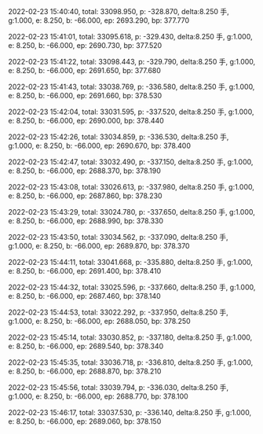 2022-02-23 15:40:40, total: 33098.950, p: -328.870, delta:8.250 手, g:1.000, e: 8.250, b: -66.000, ep: 2693.290, bp: 377.770

2022-02-23 15:41:01, total: 33095.618, p: -329.430, delta:8.250 手, g:1.000, e: 8.250, b: -66.000, ep: 2690.730, bp: 377.520

2022-02-23 15:41:22, total: 33098.443, p: -329.790, delta:8.250 手, g:1.000, e: 8.250, b: -66.000, ep: 2691.650, bp: 377.680

2022-02-23 15:41:43, total: 33038.769, p: -336.580, delta:8.250 手, g:1.000, e: 8.250, b: -66.000, ep: 2691.660, bp: 378.530

2022-02-23 15:42:04, total: 33031.595, p: -337.520, delta:8.250 手, g:1.000, e: 8.250, b: -66.000, ep: 2690.000, bp: 378.440

2022-02-23 15:42:26, total: 33034.859, p: -336.530, delta:8.250 手, g:1.000, e: 8.250, b: -66.000, ep: 2690.670, bp: 378.400

2022-02-23 15:42:47, total: 33032.490, p: -337.150, delta:8.250 手, g:1.000, e: 8.250, b: -66.000, ep: 2688.370, bp: 378.190

2022-02-23 15:43:08, total: 33026.613, p: -337.980, delta:8.250 手, g:1.000, e: 8.250, b: -66.000, ep: 2687.860, bp: 378.230

2022-02-23 15:43:29, total: 33024.780, p: -337.650, delta:8.250 手, g:1.000, e: 8.250, b: -66.000, ep: 2688.990, bp: 378.330

2022-02-23 15:43:50, total: 33034.562, p: -337.090, delta:8.250 手, g:1.000, e: 8.250, b: -66.000, ep: 2689.870, bp: 378.370

2022-02-23 15:44:11, total: 33041.668, p: -335.880, delta:8.250 手, g:1.000, e: 8.250, b: -66.000, ep: 2691.400, bp: 378.410

2022-02-23 15:44:32, total: 33025.596, p: -337.660, delta:8.250 手, g:1.000, e: 8.250, b: -66.000, ep: 2687.460, bp: 378.140

2022-02-23 15:44:53, total: 33022.292, p: -337.950, delta:8.250 手, g:1.000, e: 8.250, b: -66.000, ep: 2688.050, bp: 378.250

2022-02-23 15:45:14, total: 33030.852, p: -337.180, delta:8.250 手, g:1.000, e: 8.250, b: -66.000, ep: 2689.540, bp: 378.340

2022-02-23 15:45:35, total: 33036.718, p: -336.810, delta:8.250 手, g:1.000, e: 8.250, b: -66.000, ep: 2688.870, bp: 378.210

2022-02-23 15:45:56, total: 33039.794, p: -336.030, delta:8.250 手, g:1.000, e: 8.250, b: -66.000, ep: 2688.770, bp: 378.100

2022-02-23 15:46:17, total: 33037.530, p: -336.140, delta:8.250 手, g:1.000, e: 8.250, b: -66.000, ep: 2689.060, bp: 378.150